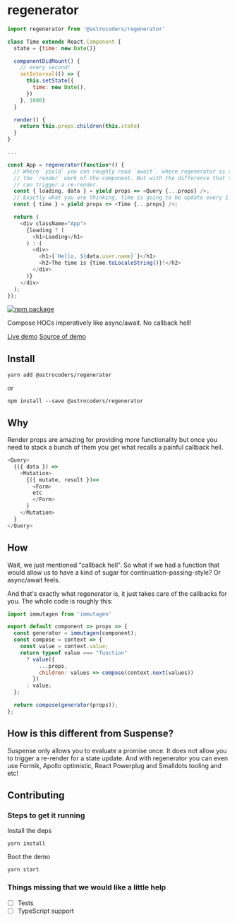 # regenerator

```js
import regenerator from '@astrocoders/regenerator'

class Time extends React.Component {
  state = {time: new Date()}

  componentDidMount() {
    // every second!
    setInterval(() => {
      this.setState({
        time: new Date(),
      })
    }, 1000)
  }

  render() {
    return this.props.children(this.state)
  }
}

...

const App = regenerator(function*() {
  // Where `yield` you can roughly read `await`, where regenerator is awaiting
  // the `render` work of the component. But with the difference that the component
  // can trigger a re-render.  
  const { loading, data } = yield props => <Query {...props} />;
  // Exactly what you are thinking, time is going to be update every 1 second.
  const { time } = yield props => <Time {...props} />;

  return (
    <div className="App">
      {loading ? (
        <h1>Loading</h1>
      ) : (
        <div>
          <h1>{`Hello, ${data.user.name}`}</h1>
          <h2>The time is {time.toLocaleString()}!</h2>
        </div>
      )}
    </div>
  );
});
```

[![npm package][npm-badge]][npm]

Compose HOCs imperatively like async/await. No callback hell!

[Live demo](http://astrocoders.com/regenerator)
[Source of demo](https://github.com/Astrocoders/regenerator/blob/master/demo/src/index.js#L42)

[npm-badge]: https://img.shields.io/npm/v/npm-package.png?style=flat-square
[npm]: https://www.npmjs.org/package/npm-package

## Install

```
yarn add @astrocoders/regenerator
```
or
```
npm install --save @astrocoders/regenerator
```

## Why
Render props are amazing for providing more functionality but once you need to stack a bunch of them you get what recalls a painful callback hell.

```js
<Query>
  {({ data }) =>
    <Mutation>
      {({ mutate, result })=>
        <Form>
        etc
        </Form>
      }
    </Mutation>
  }
</Query>
```

## How

Wait, we just mentioned "callback hell". So what if we had a function that would allow us to have a kind of sugar for continuation-passing-style? Or async/await feels.

And that's exactly what regenerator is, it just takes care of the callbacks for you.
The whole code is roughly this:

```js
import immutagen from 'immutagen'

export default component => props => {
  const generator = immutagen(component);
  const compose = context => {
    const value = context.value;
    return typeof value === "function"
      ? value({
          ...props,
          children: values => compose(context.next(values))
        })
      : value;
  };

  return compose(generator(props));
};
```

## How is this different from Suspense?

Suspense only allows you to evaluate a promise once. It does not allow you to trigger a re-render for a state update.
And with regenerator you can even use Formik, Apollo optimistic, React Powerplug and Smalldots tooling and etc!

## Contributing

### Steps to get it running

Install the deps
```
yarn install
```

Boot the demo
```
yarn start
```

### Things missing that we would like a little help

- [ ] Tests
- [ ] TypeScript support
